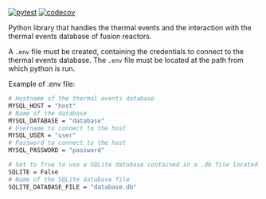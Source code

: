 [![pytest](https://github.com/IRFM/thermal-events/actions/workflows/main.yml/badge.svg)](https://github.com/IRFM/thermal-events/actions/workflows/main.yml)
[![codecov](https://codecov.io/gh/IRFM/thermal-events/branch/new_database_structure/graph/badge.svg?token=3VRZQ9J5W5)](https://codecov.io/gh/IRFM/thermal-events)

Python library that handles the thermal events and the interaction with the thermal events database of fusion reactors.

A `.env` file must be created, containing the credentials to connect to the thermal events database.
The `.env` file must be located at the path from which python is run.

Example of .env file: 
```bash
# Hostname of the thermal events database
MYSQL_HOST = "host"
# Name of the database
MYSQL_DATABASE = "database"
# Username to connect to the host
MYSQL_USER = "user"
# Password to connect to the host
MYSQL_PASSWORD = "password"

# Set to True to use a SQLite database contained in a .db file located at the root folder of the project
SQLITE = False
# Name of the SQLite database file
SQLITE_DATABASE_FILE = "database.db"
```
